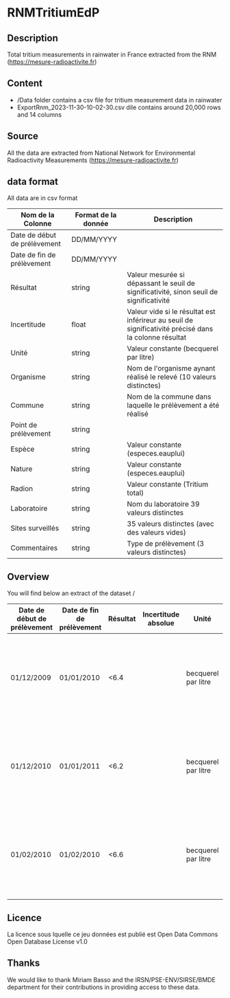 # RNMTritiumEdP

## Description

Total tritium measurements in rainwater in France extracted from the RNM (https://mesure-radioactivite.fr)

## Content

- /Data folder contains a csv file for tritium measurement data in rainwater
- ExportRnm_2023-11-30-10-02-30.csv dile contains around 20,000 rows and 14 columns

## Source

All the data are extracted from National Network for Environmental Radioactivity Measurements  (https://mesure-radioactivite.fr)

## data format
All data are in csv format

| Nom de la Colonne | Format de la donnée | Description |
|-----------|-----------|-----------|
| Date de début de prélèvement | DD/MM/YYYY  |   |
| Date de fin de prélèvement  | DD/MM/YYYY  |   |
| Résultat | string  | Valeur mesurée si dépassant le seuil de significativité, sinon seuil de significativité  |
| Incertitude | float  | Valeur vide si le résultat est inférireur au seuil de significativité précisé dans la colonne résultat |
| Unité  | string  | Valeur constante (becquerel par litre)  |
| Organisme  | string  | Nom de l'organisme aynant réalisé le relevé (10 valeurs distinctes)  |
| Commune | string  | Nom de la commune dans laquelle le prélèvement a été réalisé |
| Point de prélèvement  | string  |   |
| Espèce | string  | Valeur constante (especes.eauplui)  |
| Nature  | string  | Valeur constante (especes.eauplui)  |
| Radion | string  | Valeur constante (Tritium total)  |
| Laboratoire  | string  | Nom du laboratoire  39 valeurs distinctes|
| Sites surveillés | string  | 35 valeurs distinctes (avec des valeurs vides)  |
| Commentaires  | string  | Type de prélèvement (3 valeurs distinctes) |



## Overview

You will find below an extract of the dataset /

| Date de début de prélèvement | Date de fin de prélèvement | Résultat | Incertitude absolue | Unité                     | Organisme                       | Commune       | Point de prélèvement                | Espèce        | Nature                                               | Radion       | Laboratoire       | Sites surveillés | Commentaire          |
|------------------------------|----------------------------|----------|----------------------|---------------------------|---------------------------------|---------------|-------------------------------------|---------------|------------------------------------------------------|--------------|-------------------|-------------------|-----------------------|
| 01/12/2009                   | 01/01/2010                 | <6.4     |                      | becquerel par litre       | EDF - Electricité de France     | BRENNILIS     | station météo Brennilis            | especes.eaupl  | Eaux douces (eau de pluie, eau de nappe, eau de surface ...) | Tritium total | MSIS Laboratoire  | CNPE Brennilis    |                       |
| 01/12/2010                   | 01/01/2011                 | <6.2     |                      | becquerel par litre       | EDF - Electricité de France     | BRENNILIS     | station météo Brennilis            | especes.eaupl  | Eaux douces (eau de pluie, eau de nappe, eau de surface ...) | Tritium total | MSIS Laboratoire  | CNPE Brennilis    |                       |
| 01/02/2010                   | 01/02/2010                 | <6.6     |                      | becquerel par litre       | EDF - Electricité de France     | LOQUEFFRET    | fosse d'exhaure IDT aire TFA       | especes.eaupl  | Eaux douces (eau de pluie, eau de nappe, eau de surface ...) | Tritium total | MSIS Laboratoire  | CNPE Brennilis    |                       |

## Licence

La licence sous lquelle ce jeu données est publié est Open Data Commons Open Database License v1.0

## Thanks

We would like to thank Miriam Basso and the IRSN/PSE-ENV/SIRSE/BMDE department for their contributions in providing access to these data.

